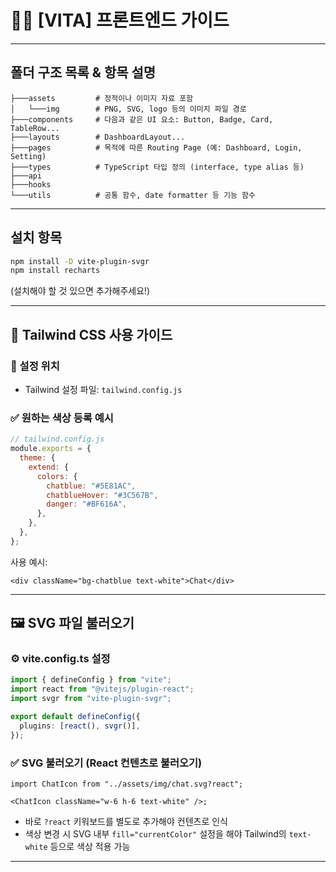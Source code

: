 # 🧑‍💻 [VITA] 프론트엔드 가이드

---

## 폴더 구조 목록 & 항목 설명

```
├───assets         # 정적이나 이미지 자료 포함
│   └───img        # PNG, SVG, logo 등의 이미지 파일 경로
├───components     # 다음과 같은 UI 요소: Button, Badge, Card, TableRow...
├───layouts        # DashboardLayout...
├───pages          # 목적에 따른 Routing Page (예: Dashboard, Login, Setting)
├───types          # TypeScript 타입 정의 (interface, type alias 등)
├───api
├───hooks
└───utils          # 공통 함수, date formatter 등 기능 함수

```

---

## 설치 항목

```bash
npm install -D vite-plugin-svgr
npm install recharts
```

(설치해야 할 것 있으면 추가해주세요!)

---

## 🎨 Tailwind CSS 사용 가이드

### 📁 설정 위치

- Tailwind 설정 파일: `tailwind.config.js`

### ✅ 원하는 색상 등록 예시

```js
// tailwind.config.js
module.exports = {
  theme: {
    extend: {
      colors: {
        chatblue: "#5E81AC",
        chatblueHover: "#3C567B",
        danger: "#BF616A",
      },
    },
  },
};
```

사용 예시:

```tsx
<div className="bg-chatblue text-white">Chat</div>
```

---

## 🖼️ SVG 파일 불러오기

### ⚙️ vite.config.ts 설정

```ts
import { defineConfig } from "vite";
import react from "@vitejs/plugin-react";
import svgr from "vite-plugin-svgr";

export default defineConfig({
  plugins: [react(), svgr()],
});
```

### ✅ SVG 불러오기 (React 컨텐츠로 불러오기)

```tsx
import ChatIcon from "../assets/img/chat.svg?react";

<ChatIcon className="w-6 h-6 text-white" />;
```

- 바로 `?react` 키워보드를 별도로 추가해야 컨텐츠로 인식
- 색상 변경 시 SVG 내부 `fill="currentColor"` 설정을 해야 Tailwind의 `text-white` 등으로 색상 적용 가능

---

